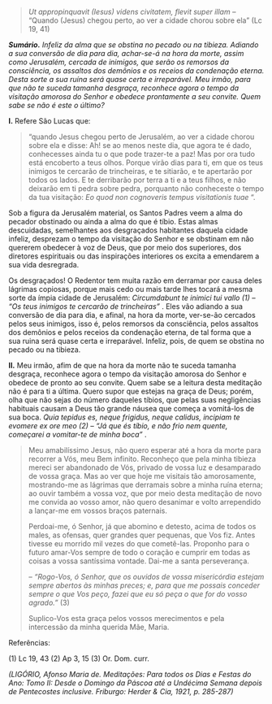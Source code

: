 > *Ut appropinquavit (Iesus) videns civitatem, flevit super illam* – “Quando (Jesus) chegou perto, ao ver a cidade chorou sobre ela” (Lc 19, 41)

***Sumário.** Infeliz da alma que se obstina no pecado ou na tibieza. Adiando a sua conversão de dia para dia, achar-se-á na hora da morte, assim como Jerusalém, cercada de inimigos, que serão os remorsos da consciência, os assaltos dos demônios e os receios da condenação eterna. Desta sorte a sua ruína será quase certa e irreparável. Meu irmão, para que não te suceda tamanha desgraça, reconhece agora o tempo da visitação amorosa do Senhor e obedece prontamente a seu convite. Quem sabe se não é este o último?*

**I.** Refere São Lucas que:

> “quando Jesus chegou perto de Jerusalém, ao ver a cidade chorou sobre ela e disse: Ah! se ao menos neste dia, que agora te é dado, conhecesses ainda tu o que pode trazer-te a paz! Mas por ora tudo está encoberto a teus olhos. Porque virão dias para ti, em que os teus inimigos te cercarão de trincheiras, e te sitiarão, e te apertarão por todos os lados. E te derribarão por terra a ti e a teus filhos, e não deixarão em ti pedra sobre pedra, porquanto não conheceste o tempo da tua visitação: *Eo quod non cognoveris tempus visitationis tuae* “.

Sob a figura da Jerusalém material, os Santos Padres veem a alma do pecador obstinado ou ainda a alma do que é tíbio. Estas almas descuidadas, semelhantes aos desgraçados habitantes daquela cidade infeliz, desprezam o tempo da visitação do Senhor e se obstinam em não quererem obedecer à voz de Deus, que por meio dos superiores, dos diretores espirituais ou das inspirações interiores os excita a emendarem a sua vida desregrada.

Os desgraçados! O Redentor tem muita razão em derramar por causa deles lágrimas copiosas, porque mais cedo ou mais tarde lhes tocará a mesma sorte da ímpia cidade de Jerusalém: *Circumdabunt te inimici tui vallo (1) – “Os teus inimigos te cercarão de trincheiras”* . Eles vão adiando a sua conversão de dia para dia, e afinal, na hora da morte, ver-se-ão cercados pelos seus inimigos, isso é, pelos remorsos da consciência, pelos assaltos dos demônios e pelos receios da condenação eterna, de tal forma que a sua ruina será quase certa e irreparável. Infeliz, pois, de quem se obstina no pecado ou na tibieza.

**II.** Meu irmão, afim de que na hora da morte não te suceda tamanha desgraça, reconhece agora o tempo da visitação amorosa do Senhor e obedece de pronto ao seu convite. Quem sabe se a leitura desta meditação não é para ti a última. Quero supor que estejas na graça de Deus; porém, olha que não sejas do número daqueles tíbios, que pelas suas negligências habituais causam a Deus tão grande náusea que começa a vomitá-los de sua boca. *Quia tepidus es, neque frigidus, neque calidus, incipiam te evomere ex ore meo (2) – “Já que és tíbio, e não frio nem quente, começarei a vomitar-te de minha boca”* .

> Meu amabilíssimo Jesus, não quero esperar até a hora da morte para recorrer a Vós, meu Bem infinito. Reconheço que pela minha tibieza mereci ser abandonado de Vós, privado de vossa luz e desamparado de vossa graça. Mas ao ver que hoje me visitais tão amorosamente, mostrando-me as lágrimas que derramais sobre a minha ruína eterna; ao ouvir também a vossa voz, que por meio desta meditação de novo me convida ao vosso amor, não quero desanimar e volto arrependido a lançar-me em vossos braços paternais.
>
> Perdoai-me, ó Senhor, já que abomino e detesto, acima de todos os males, as ofensas, quer grandes quer pequenas, que Vos fiz. Antes tivesse eu morrido mil vezes do que cometê-las. Proponho para o futuro amar-Vos sempre de todo o coração e cumprir em todas as coisas a vossa santíssima vontade. Dai-me a santa perseverança.
>
> – *“Rogo-Vos, ó Senhor, que os ouvidos de vossa misericórdia estejam sempre abertos às minhas preces; e, para que me possais conceder sempre o que Vos peço, fazei que eu só peça o que for do vosso agrado.”* (3)
>
> Suplico-Vos esta graça pelos vossos merecimentos e pela intercessão da minha querida Mãe, Maria.

Referências:

\(1\) Lc 19, 43 (2) Ap 3, 15 (3) Or. Dom. curr.

*(LIGÓRIO, Afonso Maria de. Meditações: Para todos os Dias e Festas do Ano: Tomo II: Desde o Domingo da Páscoa até a Undécima Semana depois de Pentecostes inclusive. Friburgo: Herder & Cia, 1921, p. 285-287)*
